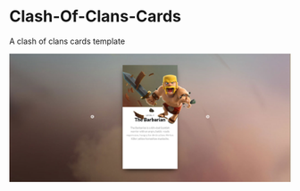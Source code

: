 # Clash-Of-Clans-Cards

A clash of clans cards template

![Preview](clash-of-clans-cards.png?raw=true)
